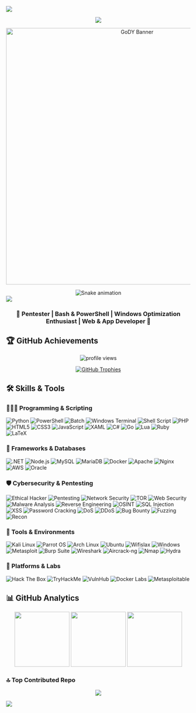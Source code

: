<!-- Divider -->
<img src="https://user-images.githubusercontent.com/73097560/115834477-dbab4500-a447-11eb-908a-139a6edaec5c.gif">


<p align="center">
  <a href="https://github.com/DenverCoder1/readme-typing-svg">
    <img src="[https://readme-typing-svg.herokuapp.com?font=Fira+Code&color=00FFFF&size=25&center=true&vCenter=true&width=700&height=100&lines=Pentester+and+Cybersecurity+Enthusiast;Windows+Optimization+Specialist;Bash+%26+PowerShell+Scripter;Web+%26+App+Developer;Always+learning+and+improving...](https://readme-typing-svg.herokuapp.com/?font=Fira+Code&weight=600&size=26&duration=3500&pause=800&color=00FFFF&center=true&vCenter=true&width=820&height=110&lines=🛡️+Pentester+%26+Cybersecurity+Enthusiast 🔐;⚙️+Windows+Optimization+Specialist ⚡;📟+Bash+%26+PowerShell+Scripter 💻;💾+Web+%26+App+Developer 🌐;🎯+Always+learning+and+improving 🚀)">
  </a>
</p>

<p align="center">
  <img src="GoDY-banner.png" alt="GoDY Banner" width="700"/>
</p>

<!-- Snake Game Repo View -->

<div align="center">
  <img src="https://profile-readme-generator.com/assets/snake.svg" alt="Snake animation" />
</div>

<!-- Divider -->
<img src="https://user-images.githubusercontent.com/73097560/115834477-dbab4500-a447-11eb-908a-139a6edaec5c.gif">


<h3 align="center">👾 Pentester | Bash & PowerShell | Windows Optimization Enthusiast | Web & App Developer 👾</h3>


## 🏆 GitHub Achievements  

<p align="center">
  <img src="https://komarev.com/ghpvc/?username=gody4u&label=Profile%20views&color=00FFFF&style=flat" alt="profile views" />
</p>

<p align="center">
  <a href="https://github.com/ryo-ma/github-profile-trophy">
    <img src="https://github-profile-trophy.vercel.app/?username=gody4u&theme=onestar&margin-w=10&margin-h=10&no-frame=true&no-bg=true" alt="GitHub Trophies"/>
  </a>
</p>


## 🛠️ Skills & Tools

### 👨🏻‍💻 Programming & Scripting
![Python](https://img.shields.io/badge/python-3670A0?style=for-the-badge&logo=python&logoColor=ffdd54)
![PowerShell](https://img.shields.io/badge/PowerShell-2D2DFF?style=for-the-badge&logo=powershell&logoColor=white)
![Batch](https://img.shields.io/badge/Batch-Windows%20Scripting-F0DB4F?style=for-the-badge&logo=windows&logoColor=black)
![Windows Terminal](https://img.shields.io/badge/>Windows%20Terminal-%234D4D4D.svg?style=for-the-badge&logo=windows-terminal&logoColor=white)
![Shell Script](https://img.shields.io/badge/Bash_script-%23121011.svg?style=for-the-badge&logo=gnu-bash&logoColor=white)
![PHP](https://img.shields.io/badge/PHP-777BB4?style=for-the-badge&logo=php&logoColor=white)
![HTML5](https://img.shields.io/badge/HTML5-E34F26?style=for-the-badge&logo=html5&logoColor=white)
![CSS3](https://img.shields.io/badge/CSS3-1572B6?style=for-the-badge&logo=css3&logoColor=white)
![JavaScript](https://img.shields.io/badge/JavaScript-F7DF1E?style=for-the-badge&logo=javascript&logoColor=black)
![XAML](https://img.shields.io/badge/XAML-%230076D6.svg?style=for-the-badge&logo=xaml&logoColor=white)
![C#](https://img.shields.io/badge/C%23-239120?style=for-the-badge&logo=c-sharp&logoColor=white)
![Go](https://img.shields.io/badge/Go-00ADD8?style=for-the-badge&logo=go&logoColor=white)
![Lua](https://img.shields.io/badge/lua-%232C2D72.svg?style=for-the-badge&logo=lua&logoColor=white)
![Ruby](https://img.shields.io/badge/ruby-%23CC342D.svg?style=for-the-badge&logo=ruby&logoColor=white)
![LaTeX](https://img.shields.io/badge/latex-%23008080.svg?style=for-the-badge&logo=latex&logoColor=white)

### 🧩 Frameworks & Databases
![.NET](https://img.shields.io/badge/.NET-512BD4?style=for-the-badge&logo=dotnet&logoColor=white)
![Node.js](https://img.shields.io/badge/Node.js-43853D?style=for-the-badge&logo=node.js&logoColor=white)
![MySQL](https://img.shields.io/badge/MySQL-005C84?style=for-the-badge&logo=mysql&logoColor=white)
![MariaDB](https://img.shields.io/badge/MariaDB-003545?style=for-the-badge&logo=mariadb&logoColor=white)
![Docker](https://img.shields.io/badge/Docker-2496ED?style=for-the-badge&logo=docker&logoColor=white)
![Apache](https://img.shields.io/badge/apache-%23D42029.svg?style=for-the-badge&logo=apache&logoColor=white) 
![Nginx](https://img.shields.io/badge/nginx-%23009639.svg?style=for-the-badge&logo=nginx&logoColor=white) 
![AWS](https://img.shields.io/badge/AWS-%23FF9900.svg?style=for-the-badge&logo=amazon-aws&logoColor=white) 
![Oracle](https://img.shields.io/badge/Oracle-F80000?style=for-the-badge&logo=oracle&logoColor=white)

### 🛡️ Cybersecurity & Pentesting
![Ethical Hacker](https://img.shields.io/badge/Ethical%20Hacker-🧑‍💻-0EA5A4?style=for-the-badge)
![Pentesting](https://img.shields.io/badge/Pentesting-⚡-E11D48?style=for-the-badge)
![Network Security](https://img.shields.io/badge/Network%20Security-0078D6?style=for-the-badge&logo=fortinet&logoColor=white)
![TOR](https://img.shields.io/badge/tor-%237E4798.svg?style=for-the-badge&logo=tor-project&logoColor=white)
![Web Security](https://img.shields.io/badge/Web%20Security-🕸️-FF4500?style=for-the-badge)
![Malware Analysis](https://img.shields.io/badge/Malware%20Analysis-800080?style=for-the-badge&logo=virustotal&logoColor=white)
![Reverse Engineering](https://img.shields.io/badge/Reverse%20Engineering-🔧-FFA500?style=for-the-badge)
![OSINT](https://img.shields.io/badge/OSINT-🔍-00CED1?style=for-the-badge)
![SQL Injection](https://img.shields.io/badge/SQL%20Injection-FF0000?style=for-the-badge&logo=mysql&logoColor=white)
![XSS](https://img.shields.io/badge/XSS-💥-FF6347?style=for-the-badge)
![Password Cracking](https://img.shields.io/badge/Password%20Cracking-🔑-DAA520?style=for-the-badge)
![DoS](https://img.shields.io/badge/DoS-💣-FF0000?style=for-the-badge)
![DDoS](https://img.shields.io/badge/DDoS-🌪️-FF4500?style=for-the-badge)
![Bug Bounty](https://img.shields.io/badge/Bug%20Bounty-F97316?style=for-the-badge&logo=hackerone&logoColor=white)
![Fuzzing](https://img.shields.io/badge/Fuzzing-🧪-7C3AED?style=for-the-badge)
![Recon](https://img.shields.io/badge/Reconnaissance-🛰️-2563EB?style=for-the-badge)

### 🧰 Tools & Environments
![Kali Linux](https://img.shields.io/badge/Kali-Linux-111827?style=for-the-badge&logo=kalilinux&logoColor=white)
![Parrot OS](https://img.shields.io/badge/Parrot-OS-3DDC84?style=for-the-badge&logo=parrotsecurity&logoColor=white)
![Arch Linux](https://img.shields.io/badge/Arch-Linux-1793D1?style=for-the-badge&logo=archlinux&logoColor=white)
![Ubuntu](https://img.shields.io/badge/Ubuntu-E95420?style=for-the-badge&logo=ubuntu&logoColor=white)
![Wifislax](https://img.shields.io/badge/Wifislax-Linux-000000?style=for-the-badge)
![Windows](https://img.shields.io/badge/Windows-10%7C11-0078D6?style=for-the-badge&logo=windows&logoColor=white)
![Metasploit](https://img.shields.io/badge/Metasploit-512BD4?style=for-the-badge&logo=metasploit&logoColor=white)
![Burp Suite](https://img.shields.io/badge/BurpSuite-PortsWigger-A52A2A?style=for-the-badge)
![Wireshark](https://img.shields.io/badge/Wireshark-Network-008080?style=for-the-badge&logo=wireshark&logoColor=white)
![Aircrack-ng](https://img.shields.io/badge/Aircrack--ng-WiFi-000000?style=for-the-badge)
![Nmap](https://img.shields.io/badge/Nmap-FF0000?style=for-the-badge&logo=nmap&logoColor=white)
![Hydra](https://img.shields.io/badge/Hydra-BruteForce-DC2626?style=for-the-badge)

### 🧭 Platforms & Labs
![Hack The Box](https://img.shields.io/badge/Hack%20The%20Box-9FEF00?style=for-the-badge&logo=hackthebox&logoColor=black)
![TryHackMe](https://img.shields.io/badge/TryHackMe-6D28D9?style=for-the-badge&logo=tryhackme&logoColor=white)
![VulnHub](https://img.shields.io/badge/VulnHub-F97316?style=for-the-badge&logo=vulnhub&logoColor=white)
![Docker Labs](https://img.shields.io/badge/Docker%20Labs-2496ED?style=for-the-badge&logo=docker&logoColor=white)
![Metasploitable](https://img.shields.io/badge/Metasploitable-Intentionally%20Vulnerable-red?style=for-the-badge&logo=metasploit&logoColor=white)



## 📊 GitHub Analytics  

<p align="center">
  <img src="https://github-readme-stats.vercel.app/api?username=gody4u&show_icons=true&theme=radical&hide_border=false&include_all_commits=true&count_private=false&hide_title=true" height="150px"/>
  <img src="https://github-readme-stats.vercel.app/api/top-langs/?username=gody4u&layout=compact&theme=radical" height="150px"/>
  <img src="https://github-readme-streak-stats.herokuapp.com/?user=gody4u&theme=radical" height="150px"/>
</p>

### 🔝 Top Contributed Repo
<p align="center">
  <img src="https://github-contributor-stats.vercel.app/api?username=gody4u&limit=5&theme=radical&combine_all_yearly_contributions=true"/>
</p>

<!-- Divider -->
<img src="https://user-images.githubusercontent.com/73097560/115834477-dbab4500-a447-11eb-908a-139a6edaec5c.gif">

  
